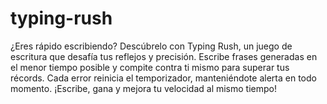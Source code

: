 # typing-rush
¿Eres rápido escribiendo? Descúbrelo con Typing Rush, un juego de escritura que desafía tus reflejos y precisión. Escribe frases generadas en el menor tiempo posible y compite contra ti mismo para superar tus récords. Cada error reinicia el temporizador, manteniéndote alerta en todo momento. ¡Escribe, gana y mejora tu velocidad al mismo tiempo!
